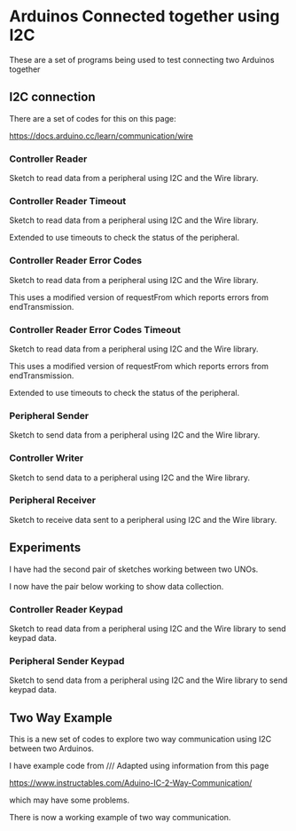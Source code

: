 # Arduinos Connected together using I2C

These are a set of programs being used to test connecting two Arduinos together

## I2C connection

There are a set of codes for this on this page:

https://docs.arduino.cc/learn/communication/wire

### Controller Reader

Sketch to read data from a peripheral using I2C and the Wire library.

### Controller Reader Timeout

Sketch to read data from a peripheral using I2C and the Wire library.

Extended to use timeouts to check the status of the peripheral.

### Controller Reader Error Codes

Sketch to read data from a peripheral using I2C and the Wire library.

This uses a modified version of requestFrom which reports errors from endTransmission.

### Controller Reader Error Codes Timeout

Sketch to read data from a peripheral using I2C and the Wire library.

This uses a modified version of requestFrom which reports errors from endTransmission.

Extended to use timeouts to check the status of the peripheral.

### Peripheral Sender

Sketch to send data from a peripheral using I2C and the Wire library.

### Controller Writer

Sketch to send data to a peripheral using I2C and the Wire library.

### Peripheral Receiver

Sketch to receive data sent to a peripheral using I2C and the Wire library.

## Experiments

I have had the second pair of sketches working between two UNOs.

I now have the pair below working to show data collection.

### Controller Reader Keypad

Sketch to read data from a peripheral using I2C and the Wire library to send keypad data.

### Peripheral Sender Keypad

Sketch to send data from a peripheral using I2C and the Wire library to send keypad data.

## Two Way Example

This is a new set of codes to explore two way communication using I2C between two Arduinos.

I have example code from /// Adapted using information from this page

https://www.instructables.com/Aduino-IC-2-Way-Communication/

which may have some problems.

There is now a working example of two way communication.

